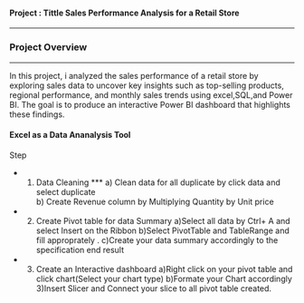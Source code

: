
#### Project : Tittle  Sales Performance Analysis for a Retail Store
----------
### Project Overview
---
In this project, i analyzed the sales performance of a retail store by exploring sales data to uncover key insights such as top-selling products, regional
performance, and monthly sales trends using excel,SQL,and Power BI. The goal is to produce an interactive Power BI
dashboard that highlights these findings.

#### Excel as a Data Ananalysis Tool
Step
- 1) Data Cleaning
*** a) Clean data for all duplicate by click data and select duplicate <br/>
b) Create Revenue column by Multiplying Quantity by Unit price

- 2) Create Pivot table for data Summary
   a)Select all data by Ctrl+ A and select Insert on the Ribbon
   b)Select PivotTable and TableRange and fill approprately .
   c)Create your data summary accordingly to the specification end result

- 3) Create an Interactive dashboard
   a)Right click on your pivot table and click chart(Select your chart type)
   b)Formate your Chart accordingly
   3)Insert Slicer and Connect your slice to all pivot table created.

   
